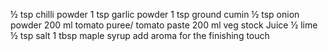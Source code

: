 ½ tsp chilli powder
1 tsp garlic powder
1 tsp ground cumin
½ tsp onion powder
200 ml tomato puree/ tomato paste
200 ml veg stock
Juice ½ lime
½ tsp salt
1 tbsp maple syrup
add aroma for the finishing touch